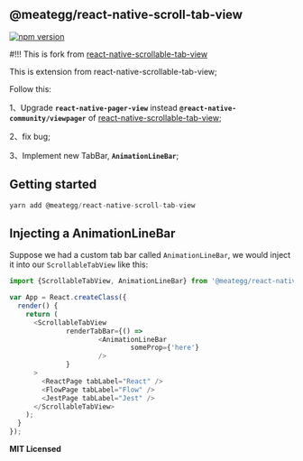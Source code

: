
## @meategg/react-native-scroll-tab-view
[![npm version](https://badge.fury.io/js/react-native-scrollable-tab-view.svg)](https://badge.fury.io/js/react-native-scrollable-tab-view)

#!!! This is fork from [react-native-scrollable-tab-view](https://github.com/ptomasroos/react-native-scrollable-tab-view)

This is extension from react-native-scrollable-tab-view;

Follow this:

1、Upgrade **`react-native-pager-view`** instead **`@react-native-community/viewpager`**  of [react-native-scrollable-tab-view](https://github.com/ptomasroos/react-native-scrollable-tab-view);

2、fix bug;

3、Implement new TabBar, **`AnimationLineBar`**;

## Getting started
```javascript
yarn add @meategg/react-native-scroll-tab-view
```

## Injecting a AnimationLineBar

Suppose we had a custom tab bar called `AnimationLineBar`, we would inject
it into our `ScrollableTabView` like this:

```javascript
import {ScrollableTabView, AnimationLineBar} from '@meategg/react-native-scroll-tab-view';

var App = React.createClass({
  render() {
    return (
      <ScrollableTabView 
              renderTabBar={() =>
                      <AnimationLineBar 
                              someProp={'here'}
                      />
              }
      >
        <ReactPage tabLabel="React" />
        <FlowPage tabLabel="Flow" />
        <JestPage tabLabel="Jest" />
      </ScrollableTabView>
    );
  }
});
```



**MIT Licensed**
